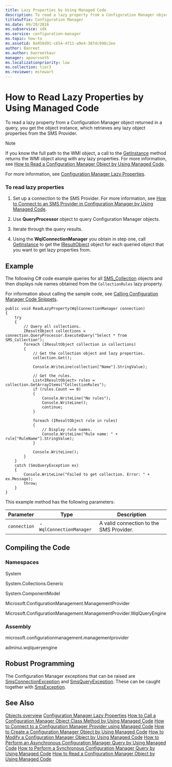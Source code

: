 ```yaml
---
title: Lazy Properties by Using Managed Code
description: To read a lazy property from a Configuration Manager object returned in a query, you get the object instance, which retrieves any lazy object properties from the SMS Provider.
titleSuffix: Configuration Manager
ms.date: 09/20/2016
ms.subservice: sdk
ms.service: configuration-manager
ms.topic: how-to
ms.assetid: 8a958d91-c654-4f11-a9e4-387dc998c2ee
author: Banreet
ms.author: banreetkaur
manager: apoorvseth
ms.localizationpriority: low
ms.collection: tier3
ms.reviewer: mstewart
---
```

# How to Read Lazy Properties by Using Managed Code
To read a lazy property from a Configuration Manager object returned in a query, you get the object instance, which retrieves any lazy object properties from the SMS Provider.

> [!NOTE]
>  If you know the full path to the WMI object, a call to the [GetInstance](/previous-versions/system-center/developer/cc146190(v=msdn.10)) method returns the WMI object along with any lazy properties. For more information, see [How to Read a Configuration Manager Object by Using Managed Code](../../../develop/core/understand/how-to-read-a-configuration-manager-object-by-using-managed-code.md).

 For more information, see [Configuration Manager Lazy Properties](../../../develop/core/understand/configuration-manager-lazy-properties.md).

### To read lazy properties

1.  Set up a connection to the SMS Provider. For more information, see [How to Connect to an SMS Provider in Configuration Manager by Using Managed Code](../../../develop/core/understand/how-to-connect-to-an-sms-provider-by-using-managed-code.md).

2.  Use **QueryProcessor** object to query Configuration Manager objects.

3.  Iterate through the query results.

4.  Using the **WqlConnectionManager** you obtain in step one, call [GetInstance](/previous-versions/system-center/developer/cc146190(v=msdn.10)) to get the [IResultObject](/previous-versions/system-center/developer/cc147376(v=msdn.10)) object for each queried object that you want to get lazy properties from.

## Example
 The following C# code example queries for all [SMS_Collection](../../../develop/reference/core/clients/collections/sms_collection-server-wmi-class.md) objects and then displays rule names obtained from the `CollectionRules` lazy property.

 For information about calling the sample code, see [Calling Configuration Manager Code Snippets](../../../develop/core/understand/calling-code-snippets.md).

```
public void ReadLazyProperty(WqlConnectionManager connection)
{
    try
    {
        // Query all collections.
        IResultObject collections = connection.QueryProcessor.ExecuteQuery("Select * from SMS_Collection");
        foreach (IResultObject collection in collections)
        {
            // Get the collection object and lazy properties.
            collection.Get();

            Console.WriteLine(collection["Name"].StringValue);

            // Get the rules.
            List<IResultObject> rules = collection.GetArrayItems("CollectionRules");
            if (rules.Count == 0)
            {
                Console.WriteLine("No rules");
                Console.WriteLine();
                continue;
            }

            foreach (IResultObject rule in rules)
            {
                // Display rule names.
                Console.WriteLine("Rule name: " + rule["RuleName"].StringValue);
            }

            Console.WriteLine();
        }
    }
    catch (SmsQueryException ex)
    {
        Console.WriteLine("Failed to get collection. Error: " + ex.Message);
        throw;
    }
}

```

 This example method has the following parameters:

|Parameter|Type|Description|
|---------------|----------|-----------------|
|`connection`|-   `WqlConnectionManager`|A valid connection to the SMS Provider.|

## Compiling the Code

### Namespaces
 System

 System.Collections.Generic

 System.ComponentModel

 Microsoft.ConfigurationManagement.ManagementProvider

 Microsoft.ConfigurationManagement.ManagementProvider.WqlQueryEngine

### Assembly
 microsoft.configurationmanagement.managementprovider

 adminui.wqlqueryengine

## Robust Programming
 The Configuration Manager exceptions that can be raised are [SmsConnectionException](/previous-versions/system-center/developer/cc147431(v=msdn.10)) and [SmsQueryException](/previous-versions/system-center/developer/cc147436(v=msdn.10)). These can be caught together with [SmsException](/previous-versions/system-center/developer/cc147433(v=msdn.10)).

## See Also
 [Objects overview](configuration-manager-objects-overview.md)
 [Configuration Manager Lazy Properties](../../../develop/core/understand/configuration-manager-lazy-properties.md)
 [How to Call a Configuration Manager Object Class Method by Using Managed Code](../../../develop/core/understand/how-to-call-a-configuration-manager-object-class-method-by-using-managed-code.md)
 [How to Connect to a Configuration Manager Provider using Managed Code](../../../develop/core/understand/how-to-connect-to-an-sms-provider-by-using-managed-code.md)
 [How to Create a Configuration Manager Object by Using Managed Code](../../../develop/core/understand/how-to-create-a-configuration-manager-object-by-using-managed-code.md)
 [How to Modify a Configuration Manager Object by Using Managed Code](../../../develop/core/understand/how-to-modify-a-configuration-manager-object-by-using-managed-code.md)
 [How to Perform an Asynchronous Configuration Manager Query by Using Managed Code](../../../develop/core/understand/how-to-perform-an-asynchronous-query-by-using-managed-code.md)
 [How to Perform a Synchronous Configuration Manager Query by Using Managed Code](../../../develop/core/understand/how-to-perform-a-synchronous-configuration-manager-query-by-using-managed-code.md)
 [How to Read a Configuration Manager Object by Using Managed Code](../../../develop/core/understand/how-to-read-a-configuration-manager-object-by-using-managed-code.md)
